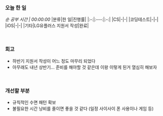 ### 오늘 한 일
_순 공부 시간 | 00:00:00_
|분류|한 일|진행률|
|:-:|:---:|:-:|
|CS|-|-|
|코딩테스트|-|-|
|iOS|-|-|
|기타|LG유플러스 지원서 작성|완료|

<br>

### 회고
- 하반기 지원서 작성이 어느 정도 마무리 되었다
- 아무래도 내년 상반기... 준비를 해야할 것 같은데 이왕 이렇게 된거 열심히 해보자

<br>

### 개선할 부분
- 규칙적인 수면 패턴 확보
- 불필요한 시간 낭비를 줄이면 좋을 것 같다 (일정 사이사이 폰 사용이나 게임 등)
